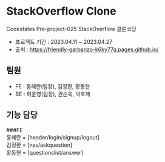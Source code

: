 # StackOverflow Clone

Codestates Pre-project-025 StackOverflow 클론코딩
- 프로젝트 기간 : 2023.04.11 ~ 2023.04.27
- 출처 : https://friendly-garbanzo-k6ky77q.pages.github.io/

## 팀원

- FE : 홍혜란(팀장), 김정환, 황동현
- BE : 허윤영(팀장), 권순욱, 박호제

## 기능 담당

###FE <br/>
홍혜란 = [header/login/signup/logout] <br/>
김정환 = [nav/askquestion] <br/>
황동현 = [questionslist/answer]
